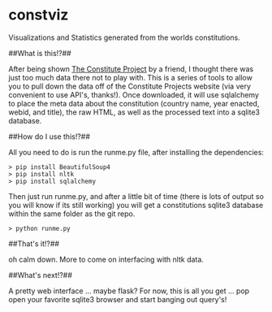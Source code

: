 constviz
========

Visualizations and Statistics generated from the worlds constitutions.

##What is this!?##

After being shown [The Constitute Project](https://www.constituteproject.org) by a friend, I thought there was
just too much data there not to play with.  This is a series of tools to allow you to pull down the data off of the
Constitute Projects website (via very convenient to use API's, thanks!).  Once downloaded, it will use sqlalchemy to place
the meta data about the constitution (country name, year enacted, webid, and title), the raw HTML, as well as the processed
text into a sqlite3 database.


##How do I use this!?##

All you need to do is run the runme.py file, after installing the dependencies:

    > pip install BeautifulSoup4
    > pip install nltk
    > pip install sqlalchemy
    
Then just run runme.py, and after a little bit of time (there is lots of output so you will know if its still working)
you will get a constitutions sqlite3 database within the same folder as the git repo.
    
    > python runme.py
  
  
##That's it!?##

oh calm down.  More to come on interfacing with nltk data.

    
##What's next!?##

A pretty web interface ... maybe flask?  For now, this is all you get ... pop open your favorite sqlite3 browser and start
banging out query's!
